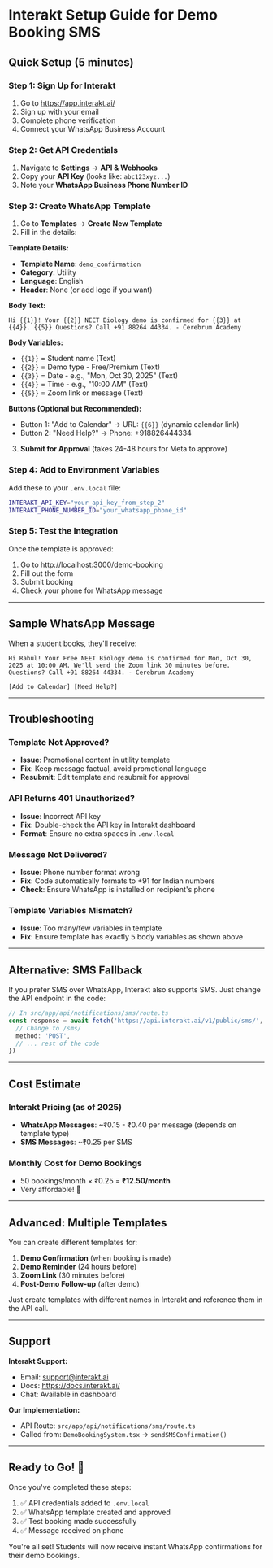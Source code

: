 # Interakt Setup Guide for Demo Booking SMS

## Quick Setup (5 minutes)

### Step 1: Sign Up for Interakt

1. Go to https://app.interakt.ai/
2. Sign up with your email
3. Complete phone verification
4. Connect your WhatsApp Business Account

### Step 2: Get API Credentials

1. Navigate to **Settings** → **API & Webhooks**
2. Copy your **API Key** (looks like: `abc123xyz...`)
3. Note your **WhatsApp Business Phone Number ID**

### Step 3: Create WhatsApp Template

1. Go to **Templates** → **Create New Template**
2. Fill in the details:

**Template Details:**

- **Template Name**: `demo_confirmation`
- **Category**: Utility
- **Language**: English
- **Header**: None (or add logo if you want)

**Body Text:**

```
Hi {{1}}! Your {{2}} NEET Biology demo is confirmed for {{3}} at {{4}}. {{5}} Questions? Call +91 88264 44334. - Cerebrum Academy
```

**Body Variables:**

- `{{1}}` = Student name (Text)
- `{{2}}` = Demo type - Free/Premium (Text)
- `{{3}}` = Date - e.g., "Mon, Oct 30, 2025" (Text)
- `{{4}}` = Time - e.g., "10:00 AM" (Text)
- `{{5}}` = Zoom link or message (Text)

**Buttons (Optional but Recommended):**

- Button 1: "Add to Calendar" → URL: `{{6}}` (dynamic calendar link)
- Button 2: "Need Help?" → Phone: +918826444334

3. **Submit for Approval** (takes 24-48 hours for Meta to approve)

### Step 4: Add to Environment Variables

Add these to your `.env.local` file:

```bash
INTERAKT_API_KEY="your_api_key_from_step_2"
INTERAKT_PHONE_NUMBER_ID="your_whatsapp_phone_id"
```

### Step 5: Test the Integration

Once the template is approved:

1. Go to http://localhost:3000/demo-booking
2. Fill out the form
3. Submit booking
4. Check your phone for WhatsApp message

---

## Sample WhatsApp Message

When a student books, they'll receive:

```
Hi Rahul! Your Free NEET Biology demo is confirmed for Mon, Oct 30, 2025 at 10:00 AM. We'll send the Zoom link 30 minutes before. Questions? Call +91 88264 44334. - Cerebrum Academy

[Add to Calendar] [Need Help?]
```

---

## Troubleshooting

### Template Not Approved?

- **Issue**: Promotional content in utility template
- **Fix**: Keep message factual, avoid promotional language
- **Resubmit**: Edit template and resubmit for approval

### API Returns 401 Unauthorized?

- **Issue**: Incorrect API key
- **Fix**: Double-check the API key in Interakt dashboard
- **Format**: Ensure no extra spaces in `.env.local`

### Message Not Delivered?

- **Issue**: Phone number format wrong
- **Fix**: Code automatically formats to +91 for Indian numbers
- **Check**: Ensure WhatsApp is installed on recipient's phone

### Template Variables Mismatch?

- **Issue**: Too many/few variables in template
- **Fix**: Ensure template has exactly 5 body variables as shown above

---

## Alternative: SMS Fallback

If you prefer SMS over WhatsApp, Interakt also supports SMS. Just change the API endpoint in the code:

```typescript
// In src/app/api/notifications/sms/route.ts
const response = await fetch('https://api.interakt.ai/v1/public/sms/', {
  // Change to /sms/
  method: 'POST',
  // ... rest of the code
})
```

---

## Cost Estimate

### Interakt Pricing (as of 2025)

- **WhatsApp Messages**: ~₹0.15 - ₹0.40 per message (depends on template type)
- **SMS Messages**: ~₹0.25 per SMS

### Monthly Cost for Demo Bookings

- 50 bookings/month × ₹0.25 = **₹12.50/month**
- Very affordable! 🎉

---

## Advanced: Multiple Templates

You can create different templates for:

1. **Demo Confirmation** (when booking is made)
2. **Demo Reminder** (24 hours before)
3. **Zoom Link** (30 minutes before)
4. **Post-Demo Follow-up** (after demo)

Just create templates with different names in Interakt and reference them in the API call.

---

## Support

**Interakt Support:**

- Email: support@interakt.ai
- Docs: https://docs.interakt.ai/
- Chat: Available in dashboard

**Our Implementation:**

- API Route: `src/app/api/notifications/sms/route.ts`
- Called from: `DemoBookingSystem.tsx` → `sendSMSConfirmation()`

---

## Ready to Go! 🚀

Once you've completed these steps:

1. ✅ API credentials added to `.env.local`
2. ✅ WhatsApp template created and approved
3. ✅ Test booking made successfully
4. ✅ Message received on phone

You're all set! Students will now receive instant WhatsApp confirmations for their demo bookings.
